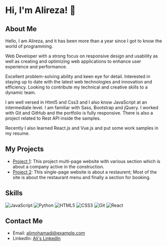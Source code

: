 # Hi, I'm Alireza! 👋

## About Me
Hello, I am Alireza, and it has been more than a year since I got to know the world of programming.

Web Developer with a strong focus on responsive design and usability as well as creating and optimizing web applications to enhance user experience and performance.

Excellent problem-solving ability and keen eye for detail. Interested in staying up to date with the latest web technologies and innovation and efficiency. Looking to contribute my technical and creative skills to a dynamic team.

I am well versed in Html5 and Css3 and I also know JavaScript at an intermediate level. I am familiar with Sass, Bootstrap and jQuery. I worked with Git and GitHub and the portfolio is fully responsive. There is also a project related to Rest API inside the samples.

Recently I also learned React.js and Vue.js and put some work samples in my resume.

## My Projects
- [Project 1](https://constructionreact2023.netlify.app/): This project multi-page website with various section which is about a company active in the construction.
- [Project 2](https://restaurentjs2023.netlify.app/): This single-page website is about a restaurent; Most of the site is about the restaurant menu and finally a section for booking.

## Skills
![JavaScript](https://img.shields.io/badge/-JavaScript-gray?style=for-the-badge&logo=JavaScript&logoColor=yellow)
![Python](https://img.shields.io/badge/-Python-gray?style=for-the-badge&logo=Python&logoColor=yellow)
![HTML5](https://img.shields.io/badge/-HTML5-gray?style=for-the-badge&logo=HTML5&logoColor=yellow)
![CSS3](https://img.shields.io/badge/-CSS3-gray?style=for-the-badge&logo=CSS3&logoColor=yellow)
![Git](https://img.shields.io/badge/-Git-gray?style=for-the-badge&logo=Git&logoColor=yellow)
![React](https://img.shields.io/badge/-React-gray?style=for-the-badge&logo=React&logoColor=yellow)


## Contact Me
- Email: alimohamadi@example.com
- LinkedIn: [Ali's LinkedIn](https://www.linkedin.com/in/alimohamadi)
